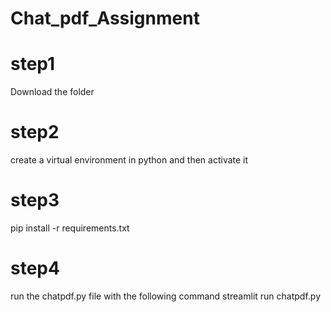 # Chat_pdf_Assignment
# step1
Download the folder

# step2
create a virtual environment in python and then activate it

# step3
pip install -r requirements.txt

# step4
run the chatpdf.py file with the following command 
streamlit run chatpdf.py

